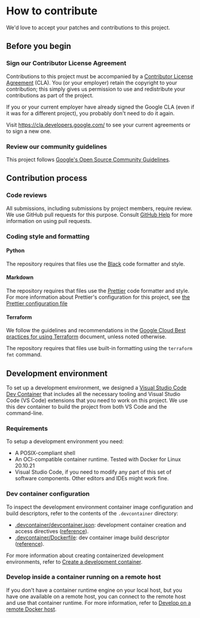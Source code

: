 # How to contribute

We'd love to accept your patches and contributions to this project.

## Before you begin

### Sign our Contributor License Agreement

Contributions to this project must be accompanied by a
[Contributor License Agreement](https://cla.developers.google.com/about) (CLA).
You (or your employer) retain the copyright to your contribution; this simply
gives us permission to use and redistribute your contributions as part of the
project.

If you or your current employer have already signed the Google CLA (even if it
was for a different project), you probably don't need to do it again.

Visit <https://cla.developers.google.com/> to see your current agreements or to
sign a new one.

### Review our community guidelines

This project follows
[Google's Open Source Community Guidelines](https://opensource.google/conduct/).

## Contribution process

### Code reviews

All submissions, including submissions by project members, require review. We
use GitHub pull requests for this purpose. Consult
[GitHub Help](https://help.github.com/articles/about-pull-requests/) for more
information on using pull requests.

### Coding style and formatting

#### Python

The repository requires that files use the [Black](https://github.com/psf/black)
code formatter and style.

#### Markdown

The repository requires that files use the
[Prettier](https://github.com/prettier/prettier) code formatter and style. For
more information about Prettier's configuration for this project, see
[the Prettier configuration file](/.prettierrc)

#### Terraform

We follow the guidelines and recommendations in the
[Google Cloud Best practices for using Terraform](https://cloud.google.com/docs/terraform/best-practices-for-terraform)
document, unless noted otherwise.

The repository requires that files use built-in formatting using the
`terraform fmt` command.

## Development environment

To set up a development environment, we designed a
[Visual Studio Code Dev Container](https://code.visualstudio.com/docs/devcontainers/containers)
that includes all the necessary tooling and Visual Studio Code (VS Code)
extensions that you need to work on this project. We use this dev container to
build the project from both VS Code and the command-line.

### Requirements

To setup a development environment you need:

- A POSIX-compliant shell
- An OCI-compatible container runtime. Tested with Docker for Linux 20.10.21
- Visual Studio Code, if you need to modify any part of this set of software
  components. Other editors and IDEs might work fine.

### Dev container configuration

To inspect the development environment container image configuration and build
descriptors, refer to the contents of the `.devcontainer` directory:

- [.devcontainer/devcontainer.json](/.devcontainer/devcontainer.json):
  development container creation and access directives
  ([reference](https://code.visualstudio.com/docs/remote/devcontainerjson-reference)).
- [.devcontainer/Dockerfile](/.devcontainer/Dockerfile): dev container image
  build descriptor
  ([reference](https://docs.docker.com/engine/reference/builder/)).

For more information about creating containerized development environments,
refer to
[Create a development container](https://code.visualstudio.com/docs/remote/create-dev-container).

### Develop inside a container running on a remote host

If you don't have a container runtime engine on your local host, but you have
one available on a remote host, you can connect to the remote host and use that
container runtime. For more information, refer to
[Develop on a remote Docker host](https://code.visualstudio.com/remote/advancedcontainers/develop-remote-host).
